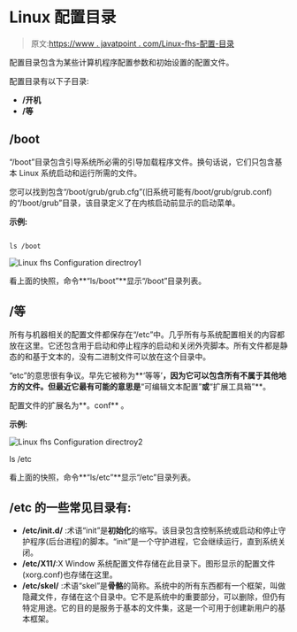 # Linux 配置目录

> 原文:[https://www . javatpoint . com/Linux-fhs-配置-目录](https://www.javatpoint.com/linux-fhs-configuration-directory)

配置目录包含为某些计算机程序配置参数和初始设置的配置文件。

配置目录有以下子目录:

*   **/开机**
*   **/等**

## /boot

“/boot”目录包含引导系统所必需的引导加载程序文件。换句话说，它们只包含基本 Linux 系统启动和运行所需的文件。

您可以找到包含“/boot/grub/grub.cfg”(旧系统可能有/boot/grub/grub.conf)的“/boot/grub”目录，该目录定义了在内核启动前显示的启动菜单。

**示例:**

```

ls /boot

```

![Linux fhs Configuration directroy1](../Images/aaa27c40123e56ef8d235c324ba58365.png)

看上面的快照，命令**“ls/boot”**显示“/boot”目录列表。

## /等

所有与机器相关的配置文件都保存在“/etc”中。几乎所有与系统配置相关的内容都放在这里。它还包含用于启动和停止程序的启动和关闭外壳脚本。所有文件都是静态的和基于文本的，没有二进制文件可以放在这个目录中。

“etc”的意思很有争议。早先它被称为**‘等等’**，因为它可以包含所有不属于其他地方的文件。但最近它最有可能的意思是**“可编辑文本配置”**或**“扩展工具箱”**。

配置文件的扩展名为**。conf** 。

**示例:**

![Linux fhs Configuration directroy2](../Images/c67f128db6aad289f524564dc7730076.png)

ls /etc

看上面的快照，命令**“ls/etc”**显示“/etc”目录列表。

## /etc 的一些常见目录有:

*   **/etc/init.d/** :术语“init”是**初始化**的缩写。该目录包含控制系统或启动和停止守护程序(后台进程)的脚本。“init”是一个守护进程，它会继续运行，直到系统关闭。
*   **/etc/X11/**:X Window 系统配置文件存储在此目录下。图形显示的配置文件(xorg.conf)也存储在这里。
*   **/etc/skel/** :术语“skel”是**骨骼**的简称。系统中的所有东西都有一个框架，叫做隐藏文件，存储在这个目录中。它不是系统中的重要部分，可以删除，但仍有特定用途。它的目的是服务于基本的文件集，这是一个可用于创建新用户的基本框架。